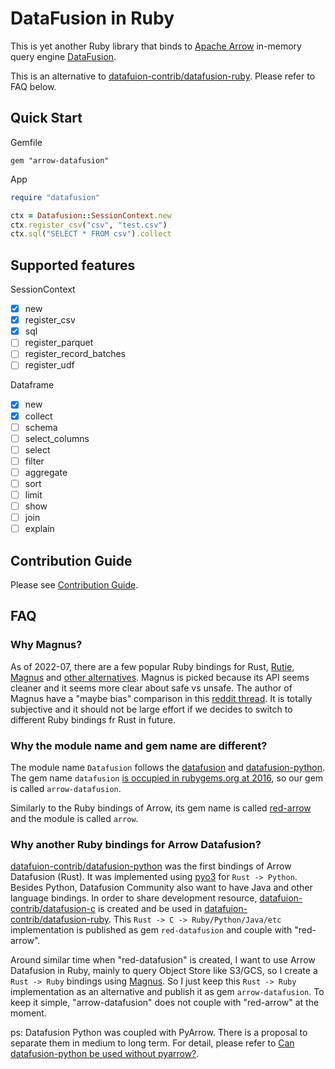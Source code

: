 # DataFusion in Ruby

This is yet another Ruby library that binds to [Apache Arrow](https://arrow.apache.org/) in-memory query engine [DataFusion](https://github.com/apache/arrow-datafusion).

This is an alternative to [datafuion-contrib/datafusion-ruby](https://github.com/datafusion-contrib/datafusion-ruby). Please refer to FAQ below.

## Quick Start

Gemfile
```
gem "arrow-datafusion"
```

App
```ruby
require "datafusion"

ctx = Datafusion::SessionContext.new
ctx.register_csv("csv", "test.csv")
ctx.sql("SELECT * FROM csv").collect
```

## Supported features

SessionContext
- [x] new
- [x] register_csv
- [x] sql
- [ ] register_parquet
- [ ] register_record_batches
- [ ] register_udf

Dataframe
- [x] new
- [x] collect
- [ ] schema
- [ ] select_columns
- [ ] select
- [ ] filter
- [ ] aggregate
- [ ] sort
- [ ] limit
- [ ] show
- [ ] join
- [ ] explain

## Contribution Guide

Please see [Contribution Guide](CONTRIBUTING.md).

## FAQ

### Why Magnus?

As of 2022-07, there are a few popular Ruby bindings for Rust, [Rutie](https://github.com/danielpclark/rutie), [Magnus](https://github.com/matsadler/magnus) and [other alternatives](https://github.com/matsadler/magnus#alternatives). Magnus is picked because its API seems cleaner and it seems more clear about safe vs unsafe. The author of Magnus have a "maybe bias" comparison in this [reddit thread](https://www.reddit.com/r/ruby/comments/uskibb/comment/i98rds4/?utm_source=share&utm_medium=web2x&context=3). It is totally subjective and it should not be large effort if we decides to switch to different Ruby bindings fr Rust in future.

### Why the module name and gem name are different?

The module name `Datafusion` follows the [datafusion](https://github.com/apache/arrow-datafusion) and [datafusion-python](https://github.com/datafusion-contrib/datafusion-python). The gem name `datafusion` [is occupied in rubygems.org at 2016](https://rubygems.org/gems/datafusion), so our gem is called `arrow-datafusion`.

Similarly to the Ruby bindings of Arrow, its gem name is called [red-arrow](https://github.com/apache/arrow/tree/master/ruby/red-arrow) and the module is called `arrow`.

### Why another Ruby bindings for Arrow Datafusion?

[datafuion-contrib/datafusion-python](https://github.com/datafusion-contrib/datafusion-python) was the first bindings of Arrow Datafusion (Rust). It was implemented using [pyo3](https://github.com/PyO3/pyo3) for `Rust -> Python`. Besides Python, Datafusion Community also want to have Java and other language bindings. In order to share development resource, [datafuion-contrib/datafusion-c](https://github.com/datafusion-contrib/datafusion-c) is created and be used in [datafuion-contrib/datafusion-ruby](https://github.com/datafusion-contrib/datafusion-ruby). This `Rust -> C -> Ruby/Python/Java/etc` implementation is published as gem `red-datafusion` and couple with "red-arrow".

Around similar time when "red-datafusion" is created, I want to use Arrow Datafusion in Ruby, mainly to query Object Store like S3/GCS, so I create a `Rust -> Ruby` bindings using [Magnus](https://github.com/matsadler/magnus). So I just keep this `Rust -> Ruby` implementation as an alternative and publish it as gem `arrow-datafusion`. To keep it simple, "arrow-datafusion" does not couple with "red-arrow" at the moment.

ps: Datafusion Python was coupled with PyArrow. There is a proposal to separate them in medium to long term. For detail, please refer to [Can datafusion-python be used without pyarrow?](https://github.com/datafusion-contrib/datafusion-python/issues/22).

